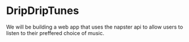 # DripDripTunes
We will be building a web app that uses the napster api to allow users 
to listen to their preffered choice of music.

